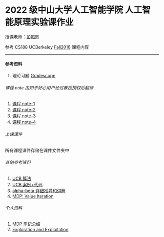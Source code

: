 # 2022 级中山大学人工智能学院 人工智能原理实验课作业

授课老师：[彭振辉](https://zhenhuipeng.com/ "Markdown")

参考 CS188 UCBerkeley [Fall2018](https://inst.eecs.berkeley.edu/~cs188/fa18/index.html "Markdown") 课程内容

---

#### 参考资料

1. 理论习题 [Gradescope](https://www.gradescope.com/courses/33660 "Markdown")

###### 课程 note 由知乎好心用户经过教授授权后翻译

1. [课程 note-1](https://zhuanlan.zhihu.com/p/61895500 "Markdown")
2. [课程 note-2](https://zhuanlan.zhihu.com/p/64368643 "Markdown")
3. [课程 note-3](https://zhuanlan.zhihu.com/p/148256240 "Markdown")
4. [课程 note-4](https://zhuanlan.zhihu.com/p/272652797 "Markdown")

###### 上课课件

所有课程课件存储在课件文件夹中

###### 其他参考资料

1. [UCB 算法](https://zhuanlan.zhihu.com/p/589652397 "Markdown")
2. [UCB 案例+代码](https://zhuanlan.zhihu.com/p/32356077 "Markdown")
3. [alpha-beta 详细推导和讲解](https://blog.csdn.net/weixin_42165981/article/details/103263211 "Markdown")
4. [MDP: Value Iteration](https://zhuanlan.zhihu.com/p/33229439 "Markdown")

###### 个人资料

1. [MDP 笔记总结](https://github.com/SueBwj/CS188/blob/main/MDP.pdf "Markdown")
2. [Exploration and Exploitation]()
